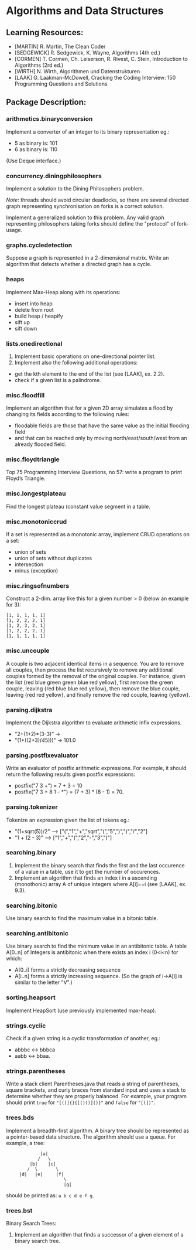 # Algorithms and Data Structures


## Learning Resources: 

* [MARTIN] R. Martin, The Clean Coder
* [SEDGEWICK] R. Sedgewick, K. Wayne, Algorithms (4th ed.)
* [CORMEN] T. Cormen, Ch. Leiserson, R. Rivest, C. Stein, Introduction to Algorithms (2rd ed.)
* [WIRTH] N. Wirth, Algorithmen und Datenstrukturen
* [LAAK] G. Laakman-McDowell, Cracking the Coding Interview: 150 Programming Questions and Solutions
## Package Description:

### arithmetics.binaryconversion
Implement a converter of an integer to its binary representation eg.:
* 5 as binary is:    101
* 6 as binary is:    110

(Use Deque interface.)
### concurrency.diningphilosophers
Implement a solution to the Dining Philosophers problem.

_Note_: threads should avoid circular deadlocks, so there are several directed graph representing synchronisation on forks is a correct solution.

Implement a generalized solution to this problem. Any valid graph representing philosophers taking forks should define the "protocol" of fork-usage.
### graphs.cycledetection
Suppose a graph is represented in a 2-dimensional matrix.
Write an algorithm that detects whether a directed graph has a cycle.
### heaps
Implement Max-Heap along with its operations:
* insert into heap
* delete from root
* build heap / heapify
* sift up
* sift down
### lists.onedirectional
1. Implement basic operations on one-directional pointer list.
2. Implement also the following additional operations:
* get the kth element to the end of the list (see [LAAK], ex. 2.2).
* check if a given list is a palindrome.
### misc.floodfill
Implement an algorithm that for a given 2D array simulates a flood by changing its fields according to the following rules:
* floodable fields are those that have the same value as the initial flooding field
* and that can be reached only by moving north/east/south/west from an already flooded field.
### misc.floydtriangle
Top 75 Programming Interview Questions, no 57: write a program to print Floyd’s Triangle.
### misc.longestplateau
Find the longest plateau (constant value segment in a table.
### misc.monotoniccrud
If a set is represented as a monotonic array, implement CRUD operations on a set:
* union of sets
* union of sets without duplicates
* intersection
* minus (exception)
### misc.ringsofnumbers
Construct a 2-dim. array like this for a given number > 0 (below an example for 3):
```
[1, 1, 1, 1, 1]
[1, 2, 2, 2, 1]
[1, 2, 3, 2, 1]
[1, 2, 2, 2, 1]
[1, 1, 1, 1, 1]
```
### misc.uncouple
A couple is two adjacent identical items in a sequence. You are to remove all couples, then process the list recursively to remove any additional couples formed by the removal of the original couples. For instance, given the list {red blue green green blue red yellow}, first remove the green couple, leaving {red blue blue red yellow}, then remove the blue couple, leaving {red red yellow}, and finally remove the red couple, leaving {yellow}.
### parsing.dijkstra
Implement the Dijkstra algorithm to evaluate arithmetic infix expressions.
* "2+(1+2)*(3-3)" -> 
* "(1+((2+3)*(4*5)))" -> 101.0
### parsing.postfixevaluator
Write an evaluator of postfix arithmetic expressions.
For example, it should return the following results given postfix expressions:
* postfix("7 3 +") = 7 + 3 = 10
* postfix("7 3 + 8 1 - *") = (7 + 3) * (8 - 1) = 70. 
### parsing.tokenizer
Tokenize an expression given the list of tokens eg.: 
* "(1+sqrt(5))/2" --> ["(","1","+","sqrt","(","5",")",")","/","2"]
* "1 + (2 - 3)" --> ["1","+","(","2","-","3",")"]
### searching.binary
1. Implement the binary search that finds the first and the last occurence of a value in a table, use it to get the number of occurences.
2. Implement an algorithm that finds an index i in a ascending (monothonic) array A of unique integers where A[i]==i (see [LAAK], ex. 9.3).
### searching.bitonic
Use binary search to find the maximum value in a bitonic table.
### searching.antibitonic
Use binary search to find the minimum value in an antibitonic table.
A table A[0..n] of Integers is antibitonic when there exists an index i (0<i<n) for which:
* A[0..i] forms a strictly decreasing sequence
* A[i..n] forms a strictly increasing sequence.
(So the graph of i->A[i] is similar to the letter "V".)

### sorting.heapsort
Implement HeapSort (use previously implemented max-heap).
### strings.cyclic
Check if a given string is a cyclic transformation of another, eg.:
* abbbc <-> bbbca
* aabb  <-> bbaa.
### strings.parentheses
Write a stack client Parentheses.java that reads a string of parentheses, square brackets, and curly braces from standard input and uses a stack to determine whether they are properly balanced. For example, your program should print `true` for `"[()]{}{[()()]()}"` and `false` for `"[(])"`.
### trees.bds
Implement a breadth-first algorithm. A binary tree should be represented as a pointer-based data structure.
The algorithm should use a queue.
For example, a tree:
```   
             |a|
            /   \
         |b|    |c|
        /  \       \
     |d|   |e|     |f|
                      \
                      |g|
```
should be printed as: `a b c d e f g`. 
### trees.bst
Binary Search Trees:
1. Implement an algorithm that finds a successor of a given element of a binary search tree.
